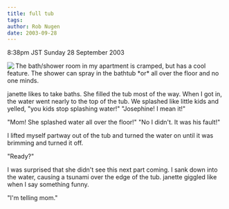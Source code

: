 ```yaml
---
title: full tub
tags: 
author: Rob Nugen
date: 2003-09-28
---
```


<p class=date>8:38pm JST Sunday 28 September 2003</p>

<p><a href="/images/travel/japan2003-2004/rooms/101.1/tub.jpg"><img
src="/images/travel/japan2003-2004/rooms/101.1/thumbs/tub.jpg" align="left"></a> The
bath/shower room in my apartment is cramped, but has a cool feature.
The shower can spray in the bathtub *or* all over the floor and no one
minds.</p>

<p>janette likes to take baths.  She filled the tub most of the way.
When I got in, the water went nearly to the top of the tub.  We
splashed like little kids and yelled, "you kids stop splashing water!"
"Josephine!  I mean it!"</p>

<p>"Mom!  She splashed water all over the floor!"  "No I didn't.  It
was his fault!"</p>

<p>I lifted myself partway out of the tub and turned the water on
until it was brimming and turned it off.</p>

<p>"Ready?"</p>

<p>I was surprised that she didn't see this next part coming.  I sank
down into the water, causing a tsunami over the edge of the tub.
janette giggled like when I say something funny.</p>

<p>"I'm telling mom."</p>
